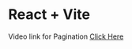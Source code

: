 # React + Vite

Video link for Pagination
<a href="https://drive.google.com/file/d/1WsoFJVzHpKYQL68JBIUTjqjPEXdp7o1d/view?usp=sharing">Click Here</a>

